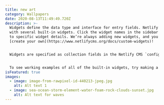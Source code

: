 ```yaml
---
title: new art
category: Wallpapers
date: 2020-08-13T11:49:49.720Z
description: >-
  Widgets define the data type and interface for entry fields. Netlify CMS comes
  with several built-in widgets. Click the widget names in the sidebar to jump
  to specific widget details. We’re always adding new widgets, and you can also
  [create your own](https://www.netlifycms.org/docs/custom-widgets)!


  Widgets are specified as collection fields in the Netlify CMS `config.yml` file. Note that [YAML syntax](https://en.wikipedia.org/wiki/YAML#Basic_components) allows lists and objects to be written in block or inline style, and the code samples below include a mix of both.


  To see working examples of all of the built-in widgets, try making a 'Kitchen Sink' collection item on the [CMS demo site](https://cms-demo.netlify.com/). (No login required: click the login button and the CMS will open.) You can refer to the demo [configuration code](https://github.com/netlify/netlify-cms/blob/master/dev-test/config.yml) to see how each field was configured.
isFeatured: true
images:
  - image: image-from-rawpixel-id-440213-jpeg.jpg
    alt: Alt text 1
  - image: sea-ocean-storm-element-water-foam-rock-clouds-sunset.jpg
    alt: Alt text for waves
---
```


